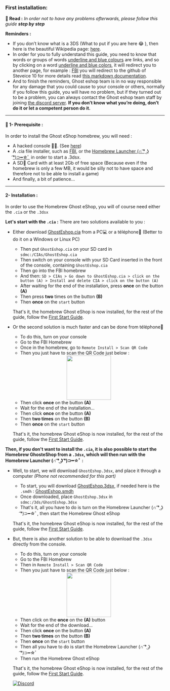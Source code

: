 ### __First installation:__


**📙 Read :**
*In order not to have any problems afterwards, please follow this guide **step by step***

**Reminders :**
* If you don’t know what is a 3DS (What to put if you are here 😂 ), then here is the beautiful Wikipedia page: [here](https://en.wikipedia.org/wiki/Nintendo_3DS).
* In order for you to fully understand this guide, you need to know that words or groups of words [underline and blue colours]() are links, and so by clicking on a word [underline and blue colors](), it will redirect you to another page, for example : [FBI](https://github.com/Steveice10/FBI) you will redirect to the github of Steveice 10 for more details read [this markdown documentation](https://cours-web.ch/divers/markdown/).
* And to finish the reminders, Ghost eshop team is in no way responsible for any damage that you could cause to your console or others, normally if you follow this guide, you will have no problem, but if they turned out to be a problem, you can always contact the Ghost eshop team staff by joining [the discord server](https://discord.gg/ENFGnYrKMf).
**If you don’t know what you’re doing, don’t do it or let a competent person do it.**

___
#### 🏁 1- Prerequisite :
In order to install the Ghost eShop homebrew, you will need :

* A hacked console 🏴‍☠️. (See [here](https://3ds.hacks.guide/))
* A .cia file installer, such as [FBI](https://github.com/Steveice10/FBI), or the [Homebrew Launcher (∩ ͡° ͜ʖ ͡°)⊃━☆ﾟ](https://github.com/fincs/new-hbmenu) in order to start a .3dsx.
* A SD💾 Card with at least 2Gb of free space (Because even if the homebrew is only a few MB, it would be silly not to have space and therefore not to be able to install a game)
* And finally, a bit of patience...

___
#### 2- Installation :

In order to use the Homebrew Ghost eShop, you will of course need either the ```.cia``` or the ```.3dsx```

**Let's start with the ```.cia``` :**
There are two solutions available to you :
* Either download [GhostEshop.cia](https://cdn.ghosteshop.com/Homebrew/GhostEshop.cia) from a PC💻 or a téléphone📱 (Better to do it on a Windows or Linux PC)

    * Then put ```GhostEshop.cia``` on your SD card in ```sdmc:/CIAs/GhostEshop.cia```
    * Then switch on your console with your SD Card inserted in the front of the console, containing ```GhostEshop.cia```
    * Then go into the FBI homebrew
    * And then: ```SD > CIAs > Go down to GhostEshop.cia > click on the button (A) > Install and delete CIA > click on the button (A)```
    * After waiting for the end of the installation, press **once** on the button **(A)**
    * Then press **two** times on the button **(B)**
    * Then **once** on the ```start``` button
    
    That's it, the homebrew Ghost eShop is now installed, for the rest of the guide, follow the [First Start Guide](./start_guide.md).

* Or the second solution is much faster and can be done from téléphone📱

    * To do this, turn on your console
    * Go to the FBI Homebrew
    * Once in the homebrew, go to ```Remote Install > Scan QR Code```
    * Then you just have to scan the QR Code just below : 
    <div align="center"><img src="https://cdn.ghosteshop.com/Homebrew/GhostEshop%20%28.cia%29.png" height="140px"></div>
    
    * Then click **once** on the button **(A)**
    * Wait for the end of the installation...
    * Then click **once** on the button **(A)**
    * Then **two times** on the button **(B)**
    * Then **once** on the ```start``` button

    That's it, the homebrew Ghost eShop is now installed, for the rest of the guide, follow the [First Start Guide](./start_guide-fr.md).

**Then, if you don't want to install the ```.cia```, it is also possible to start the Homebrew GhosteShop from a ```.3dsx```, which will then run with the Homebrew Launcher (∩ ͡° ͜ʖ ͡°)⊃━☆ﾟ :**
* Well, to start, we will download ```GhostEshop.3dsx```, and place it through a computer *(Phone not recommended for this part)*
    * To start, you will download [GhostEshop.3dsx](https://cdn.ghosteshop.com/Homebrew/GhostEshop.3dsx), if needed here is the ```.smdh``` : [GhostEshop.smdh](https://cdn.ghosteshop.com/Homebrew/GhostEshop.smdh)
    * Once downloaded, place ```GhostEshop.3dsx``` in ```sdmc:/3ds/GhostEshop.3dsx```
    * That's it, all you have to do is turn on the Homebrew Launcher (∩ ͡° ͜ʖ ͡°)⊃━☆ﾟ, then start the Homebrew Ghost eShop
    
    That's it, the homebrew Ghost eShop is now installed, for the rest of the guide, follow the [First Start Guide](./start_guide-fr.md).

* But, there is also another solution to be able to download the ```.3dsx``` directly from the console.
    * To do this, turn on your console
    * Go to the FBI Homebrew
    * Then in ```Remote Install > Scan QR Code```
    * Then you just have to scan the QR Code just below :
    <div align="center"><img src="https://cdn.ghosteshop.com/Homebrew/GhostEshop%20%28.3dsx%29.png" height="140px"></div>

    * Then click on the **once** on the **(A)** button
    * Wait for the end of the download...
    * Then click **once** on the button **(A)**
    * Then **two times** on the button **(B)**
    * Then **once** on the ```start``` button
    * Then all you have to do is start the Homebrew Launcher (∩ ͡° ͜ʖ ͡°)⊃━☆ﾟ
    * Then run the Homebrew Ghost eShop

    That's it, the homebrew Ghost eShop is now installed, for the rest of the guide, follow the [First Start Guide](./start_guide-fr.md).

    [![Discord](https://discordapp.com/api/guilds/633965704424718336/widget.png?style=banner3&time)](https://discord.gg/9Rqvh9F)